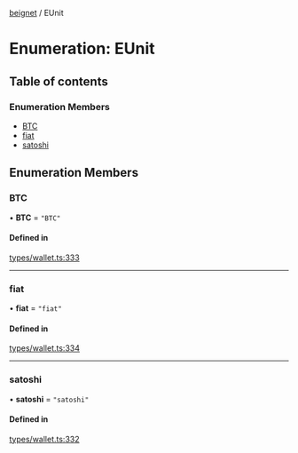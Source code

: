 [beignet](../README.md) / EUnit

# Enumeration: EUnit

## Table of contents

### Enumeration Members

- [BTC](EUnit.md#btc)
- [fiat](EUnit.md#fiat)
- [satoshi](EUnit.md#satoshi)

## Enumeration Members

### BTC

• **BTC** = ``"BTC"``

#### Defined in

[types/wallet.ts:333](https://github.com/coreyphillips/beignet/blob/f8e8e28/src/types/wallet.ts#L333)

___

### fiat

• **fiat** = ``"fiat"``

#### Defined in

[types/wallet.ts:334](https://github.com/coreyphillips/beignet/blob/f8e8e28/src/types/wallet.ts#L334)

___

### satoshi

• **satoshi** = ``"satoshi"``

#### Defined in

[types/wallet.ts:332](https://github.com/coreyphillips/beignet/blob/f8e8e28/src/types/wallet.ts#L332)
